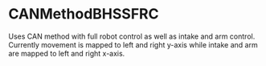 # CANMethodBHSSFRC
Uses CAN method with full robot control as well as intake and arm control. Currently movement is mapped to left and right y-axis while intake and arm are mapped to left and right x-axis.
